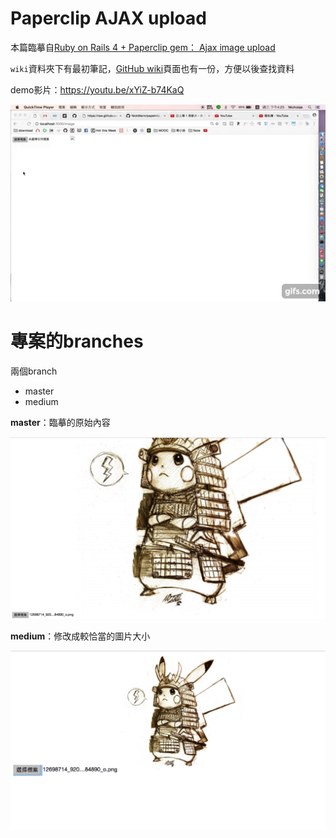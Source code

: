 # Paperclip AJAX upload

本篇臨摹自[Ruby on Rails 4 + Paperclip gem： Ajax image upload](http://1c7.me/2016/07/17/ajax-image-upload-with-rails-paperclip.html)

`wiki`資料夾下有最初筆記，[GitHub wiki](https://github.com/NickWarm/paperclip_AJAX_upload_WG/wiki)頁面也有一份，方便以後查找資料

demo影片：https://youtu.be/xYiZ-b74KaQ

![](./wiki/img/ajax.gif)

# 專案的branches
兩個branch
- master
- medium

**master**：臨摹的原始內容

![](./wiki/img/pika_original.png)

**medium**：修改成較恰當的圖片大小

![](./wiki/img/pika_medium.png)
